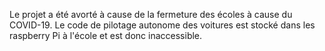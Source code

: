 Le projet a été avorté à cause de la fermeture des écoles à cause du COVID-19. Le code de pilotage autonome des voitures est stocké dans les raspberry Pi à l'école et est donc inaccessible. 
